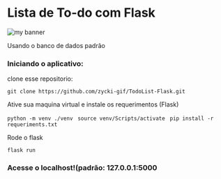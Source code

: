 <h1>Lista de To-do com Flask</h1>
<img src="https://user-images.githubusercontent.com/82342478/152273935-799c7c9a-5851-4bc4-b412-491a03df9029.PNG" alt="my banner">
<p>Usando o banco de dados padrão</p>
<h3>
Iniciando o aplicativo:
</h3>
<p>
clone esse repositorio:
</p>
<code>git clone https://github.com/zycki-gif/TodoList-Flask.git</code>
<p>Ative sua maquina virtual e instale os requerimentos (Flask)</p>
<code>python -m venv ./venv </code>
<code>source venv/Scripts/activate </code>
<code>pip install -r requeriments.txt</code>
<p>Rode o flask </p>
<code>flask run</code>
<h3> Acesse o localhost!(padrão: 127.0.0.1:5000</h3>


